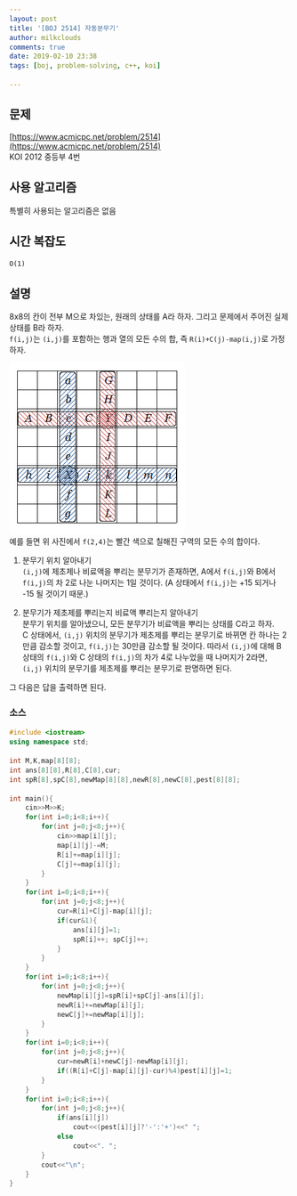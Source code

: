 ```yaml
---
layout: post
title: '[BOJ 2514] 자동분무기'
author: milkclouds
comments: true
date: 2019-02-10 23:38
tags: [boj, problem-solving, c++, koi]

---
```


## 문제
[https://www.acmicpc.net/problem/2514](https://www.acmicpc.net/problem/2514)  
KOI 2012 중등부 4번


## 사용 알고리즘  
특별히 사용되는 알고리즘은 없음


## 시간 복잡도  
`O(1)`   


## 설명  
8x8의 칸이 전부 M으로 차있는, 원래의 상태를 A라 하자. 그리고 문제에서 주어진 실제 상태를 B라 하자.  
`f(i,j)`는 `(i,j)`를 포함하는 행과 열의 모든 수의 합, 즉 `R(i)+C(j)-map(i,j)`로 가정하자.  

![SPRAY](/files/koi_2012_mid_spray.png)  
예를 들면 위 사진에서 `f(2,4)`는 빨간 색으로 칠해진 구역의 모든 수의 합이다.  


1. 분무기 위치 알아내기  
`(i,j)`에 제초제나 비료액을 뿌리는 분무기가 존재하면, A에서 `f(i,j)`와 B에서 `f(i,j)`의 차 2로 나눈 나머지는 1일 것이다. (A 상태에서 `f(i,j)`는 +15 되거나 -15 될 것이기 때문.)

2. 분무기가 제초제를 뿌리는지 비료액 뿌리는지 알아내기  
분무기 위치를 알아냈으니, 모든 분무기가 비료액을 뿌리는 상태를 C라고 하자.  
C 상태에서, `(i,j)` 위치의 분무기가 제초제를 뿌리는 분무기로 바뀌면 칸 하나는 2만큼 감소할 것이고, `f(i,j)`는 30만큼 감소할 될 것이다. 따라서 `(i,j)`에 대해 B 상태의 `f(i,j)`와 C 상태의 `f(i,j)`의 차가 4로 나누었을 때 나머지가 2라면, `(i,j)` 위치의 분무기를 제초제를 뿌리는 분무기로 판명하면 된다.


그 다음은 답을 출력하면 된다.


### 소스  

```c++
#include <iostream>
using namespace std;

int M,K,map[8][8];
int ans[8][8],R[8],C[8],cur;
int spR[8],spC[8],newMap[8][8],newR[8],newC[8],pest[8][8];

int main(){
    cin>>M>>K;
    for(int i=0;i<8;i++){
        for(int j=0;j<8;j++){
            cin>>map[i][j];
            map[i][j]-=M;
            R[i]+=map[i][j];
            C[j]+=map[i][j];
        }
    }
    for(int i=0;i<8;i++){
        for(int j=0;j<8;j++){
            cur=R[i]+C[j]-map[i][j];
            if(cur&1){
                ans[i][j]=1;
                spR[i]++; spC[j]++;
            }
        }
    }
    for(int i=0;i<8;i++){
        for(int j=0;j<8;j++){
            newMap[i][j]=spR[i]+spC[j]-ans[i][j];
            newR[i]+=newMap[i][j];
            newC[j]+=newMap[i][j];
        }
    }
    for(int i=0;i<8;i++){
        for(int j=0;j<8;j++){
            cur=newR[i]+newC[j]-newMap[i][j];
            if((R[i]+C[j]-map[i][j]-cur)%4)pest[i][j]=1;
        }
    }
    for(int i=0;i<8;i++){
        for(int j=0;j<8;j++){
            if(ans[i][j])
                cout<<(pest[i][j]?'-':'+')<<" ";
            else
                cout<<". ";
        }
        cout<<"\n";
    }
}
```
